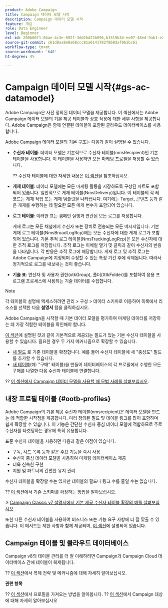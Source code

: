 ```yaml
---
product: Adobe Campaign
title: Campaign 데이터 모델 시작
description: Campaign 데이터 모델 시작
feature: 개요
role: Data Engineer
level: Beginner
exl-id: 200b60f1-04ae-4c3e-892f-3dd2bd22b896,b1319b34-ee07-48ed-9ab1-e2d12d3d99f8
source-git-commit: c61d8aa8e0a68ccc81a6141782f860daf061bc61
workflow-type: tm+mt
source-wordcount: '648'
ht-degree: 4%

---
```


# Campaign 데이터 모델 시작{#gs-ac-datamodel}

Adobe Campaign은 사전 정의된 데이터 모델을 제공합니다. 이 섹션에서는 Adobe Campaign 데이터 모델의 기본 제공 테이블과 상호 작용에 대한 세부 사항을 제공합니다. Adobe Campaign은 함께 연결된 테이블이 포함된 클라우드 데이터베이스를 사용합니다.

Adobe Campaign 데이터 모델의 기본 구조는 다음과 같이 설명될 수 있습니다.

* **수신자 테이블**: 데이터 모델은 기본적으로 수신자 테이블(nmsRecipient)인 기본 테이블을 사용합니다. 이 테이블을 사용하면 모든 마케팅 프로필을 저장할 수 있습니다.

   ?? 수신자 테이블에 대한 자세한 내용은 [이 섹션](#ootb-profiles)을 참조하십시오.

* **게재 테이블**: 데이터 모델에는 모든 마케팅 활동을 저장하도록 구성된 파트도 포함되어 있습니다. 일반적으로 게재 테이블(NmsDelivery)입니다. 이 테이블의 각 레코드는 게재 작업 또는 게재 템플릿을 나타냅니다. 여기에는 Target, 콘텐츠 등과 같은 게재를 수행하는 데 필요한 모든 매개 변수가 포함되어 있습니다.

* **로그 테이블**: 이러한 표는 캠페인 실행과 연관된 모든 로그를 저장합니다.

   게재 로그는 모든 채널에서 수신자 또는 장치로 전송되는 모든 메시지입니다. 기본 게재 로그 테이블(NmsBroadLogRcp)에는 모든 수신자에 대한 게재 로그가 포함되어 있습니다.
기본 추적 로그 테이블(NmsTrackingLogRcp)은 모든 수신자에 대한 추적 로그를 저장합니다. 추적 로그는 이메일 열기 및 클릭과 같이 수신자의 반응을 나타냅니다. 각 반응은 추적 로그에 해당합니다.
게재 로그 및 추적 로그는 Adobe Campaign에 지정되며 수정할 수 있는 특정 기간 후에 삭제됩니다. 따라서 정기적으로 로그를 내보내는 것이 좋습니다.

* **기술 표**: 연산자 및 사용자 권한(xtkGroup), 폴더(XtkFolder)를 포함하여 응용 프로그램 프로세스에 사용되는 기술 데이터를 수집합니다.

>[!NOTE]
>
>각 테이블의 설명에 액세스하려면 관리 > 구성 > 데이터 스키마로 이동하여 목록에서 리소스를 선택한 다음 **설명서** 탭을 클릭하십시오.

Adobe Campaign을 시작할 때 기본 데이터 모델을 평가하여 마케팅 데이터를 저장하는 데 가장 적합한 테이블을 확인해야 합니다.

[이 섹션](#ootb-profiles)에 설명된 것과 같이 기본적으로 제공되는 필드가 있는 기본 수신자 테이블을 사용할 수 있습니다. 필요한 경우 두 가지 메커니즘으로 확장할 수 있습니다.

* [새 필드](extend-schema.md) 로 기존 테이블을 확장합니다. 예를 들어 수신자 테이블에 새 &quot;충성도&quot; 필드를 추가할 수 있습니다.
* [새 테이블](create-schema.md)(예: &quot;구매&quot; 테이블)을 만들어 데이터베이스의 각 프로필에서 수행한 모든 구매를 나열한 다음 수신자 테이블에 연결합니다.

?? [이 섹션에서 Campaign 데이터 모델을 사용할 때 모범 사례를 살펴보십시오](datamodel-best-practices.md).

## 내장 프로필 테이블 {#ootb-profiles}

Adobe Campaign의 기본 제공 수신자 테이블(nmsrecipient)은 데이터 모델을 만드는 데 적합한 시작점을 제공합니다. 미리 정의된 필드 및 테이블 링크를 많이 포함하며 쉽게 확장할 수 있습니다. 이 기능은 간단한 수신자 중심 데이터 모델에 적합하므로 주로 수신자를 타겟팅하는 경우에 특히 유용합니다.

표준 수신자 테이블을 사용하면 다음과 같은 이점이 있습니다.

* 구독, 시드 목록 등과 같은 주요 기능을 즉시 사용
* 수신자 중심 데이터 모델을 사용하여 마케팅 데이터베이스 제공
* 더욱 신속한 구현
* 지원 및 파트너의 간편한 유지 관리

수신자 테이블을 확장할 수는 있지만 테이블의 필드나 링크 수를 줄일 수는 없습니다.

?? [이 섹션](extend-schema.md)에서 기존 스키마를 확장하는 방법을 알아보십시오.

↗️ [Campaign Classic v7 설명서에서 기본 제공 수신자 테이블 확장의 예를 살펴보십시오](https://experienceleague.adobe.com/docs/campaign-classic/using/configuring-campaign-classic/editing-schemas/examples-of-schemas-edition.html?lang=en#extending-a-table)

또한 다른 수신자 테이블을 사용하여 비즈니스 또는 기능 요구 사항에 더 잘 맞출 수 있습니다. 이 메서드는 제한 사항과 함께 제공되며, [이 섹션](custom-recipient.md)에 설명되어 있습니다.

## Campaign 테이블 및 클라우드 데이터베이스

Campaign v8의 테이블 관리를 더 잘 이해하려면 Campaign과 Campaign Cloud 데이터베이스 간에 테이블이 복제됩니다.

?? [이 섹션](../config/replication.md)에서 복제 전략 및 메커니즘에 대해 자세히 알아보십시오.

**관련 항목**

?? [이 섹션](../start/import.md)에서 프로필을 가져오는 방법을 알아봅니다.
?? [이 섹션](../start/audiences.md)에서 Campaign 대상에 대해 자세히 알아보십시오

